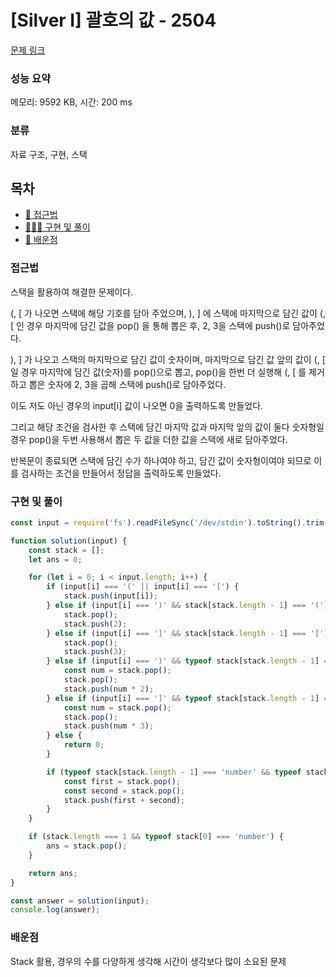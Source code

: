 # [Silver I] 괄호의 값 - 2504

[문제 링크](https://www.acmicpc.net/problem/2504)

### 성능 요약

메모리: 9592 KB, 시간: 200 ms

### 분류

자료 구조, 구현, 스택

## 목차

-   [🤔 접근법](#접근법)
-   [👨🏻‍💻 구현 및 풀이](#구현-및-풀이)
-   [🫢 배운점](#배운점)

### 접근법

스택을 활용하여 해결한 문제이다.

(, [ 가 나오면 스택에 해당 기호를 담아 주었으며, ), ] 에 스택에 마지막으로 담긴 값이 (, [ 인 경우 마지막에 담긴 값을 pop() 을 통해 뽑은 후, 2, 3을 스택에 push()로 담아주었다.

), ] 가 나오고 스택의 마지막으로 담긴 값이 숫자이며, 마지막으로 담긴 값 앞의 값이 (, [ 일 경우 마지막에 담긴 값(숫자)를 pop()으로 뽑고, pop()을 한번 더 실행해 (, [ 를 제거하고 뽑은 숫자에 2, 3을 곱해 스택에 push()로 담아주었다.

이도 저도 아닌 경우의 input[i] 값이 나오면 0을 출력하도록 만들었다.

그리고 해당 조건을 검사한 후 스택에 담긴 마지막 값과 마지막 앞의 값이 둘다 숫자형일 경우 pop()을 두번 사용해서 뽑은 두 값을 더한 값을 스택에 새로 담아주었다.

반복문이 종료되면 스택에 담긴 수가 하나여야 하고, 담긴 값이 숫자형이여야 되므로 이를 검사하는 조건을 만들어서 정답을 출력하도록 만들었다.

### 구현 및 풀이

```javascript
const input = require('fs').readFileSync('/dev/stdin').toString().trim().split('');

function solution(input) {
    const stack = [];
    let ans = 0;

    for (let i = 0; i < input.length; i++) {
        if (input[i] === '(' || input[i] === '[') {
            stack.push(input[i]);
        } else if (input[i] === ')' && stack[stack.length - 1] === '(') {
            stack.pop();
            stack.push(2);
        } else if (input[i] === ']' && stack[stack.length - 1] === '[') {
            stack.pop();
            stack.push(3);
        } else if (input[i] === ')' && typeof stack[stack.length - 1] === 'number' && stack[stack.length - 2] === '(') {
            const num = stack.pop();
            stack.pop();
            stack.push(num * 2);
        } else if (input[i] === ']' && typeof stack[stack.length - 1] === 'number' && stack[stack.length - 2] === '[') {
            const num = stack.pop();
            stack.pop();
            stack.push(num * 3);
        } else {
            return 0;
        }

        if (typeof stack[stack.length - 1] === 'number' && typeof stack[stack.length - 2] === 'number') {
            const first = stack.pop();
            const second = stack.pop();
            stack.push(first + second);
        }
    }

    if (stack.length === 1 && typeof stack[0] === 'number') {
        ans = stack.pop();
    }

    return ans;
}

const answer = solution(input);
console.log(answer);
```

### 배운점

Stack 활용, 경우의 수를 다양하게 생각해 시간이 생각보다 많이 소요된 문제
